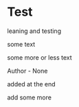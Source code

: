# Test
leaning and testing

some text

some more or less text 

Author - None

added at the end

add some more
